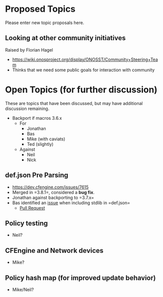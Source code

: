 # Proposed Topics

Please enter new topic proposals here.

## Looking at other community initiatives
Raised by Florian Hagel
- https://wiki.onosproject.org/display/ONOSST/Community+Steering+Team
- Thinks that we need some public goals for interaction with community

# Open Topics (for further discussion)

These are topics that have been discussed, but may have additional
discussion remaining.

- Backport if macros 3.6.x
  - For
    - Jonathan
    - Bas
    - Mike (with caviats)
    - Ted (slightly)
  - Against
    - Neil
    - Nick

## def.json Pre Parsing
  - https://dev.cfengine.com/issues/7615
  - Merged in =3.8.1=, considered a **bug fix**.
  - Jonathan against backporting to =3.7.x=
  - Bas identified an [issue](https://dev.cfengine.com/issues/7954)
    when including stdlib in =def.json=
    - [Pull Request](https://github.com/cfengine/core/pull/2500)


## Policy testing
   - Neil?

## CFEngine and Network devices
  - Mike?

## Policy hash map (for improved update behavior)
  - Mike/Neil?
